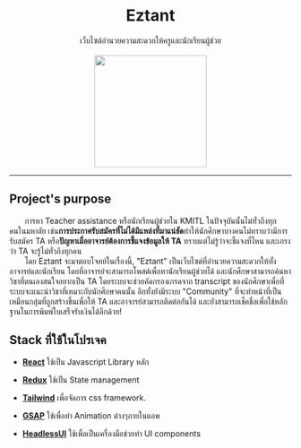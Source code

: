 <div align="center" >
    <div>
        <h1 color="red">Eztant</h1>
        <span>เว็บไซต์อำนวยความสะดวกให้ครูและนักเรียนผู้ช่วย</span>
    </div>
    <br/>
    <img src="https://raw.githubusercontent.com/kaopcy/eztant-frontend/867238499b25c388852f497fd52ba1572279715f/src/assets/logos/eztant.svg" width="200" ></img>
</div>

---

## Project's purpose
&nbsp;&nbsp;&nbsp;&nbsp;&nbsp;&nbsp; การหา Teacher assistance หรือนักเรียนผู้ช่วยใน KMITL ในปัจจุบันนั้นไม่ทั่วถึงทุกคนในมหาลัย เช่น<b>การประกาศรับสมัครที่ไม่ได้มีแหล่งที่มาแน่ชัด</b>ทำให้นักศึกษาบางคนไม่ทราบว่ามีการรับสมัคร TA หรือ<b>ปัญหาเมื่ออาจารย์ต้องการชี้แจงข้อมูลให้ TA</b> ทราบแต่ไม่รู้ว่าจะชี้แจงที่ไหน และเกรงว่า TA จะรู้ไม่ทั่วถึงทุกคน<br/>
&nbsp;&nbsp;&nbsp;&nbsp;&nbsp;&nbsp; โดย Eztant จะมาตอบโจทย์ในเรื่องนี้, "Eztant" เป็นเว็บไซต์ที่อำนวยความสะดวกให้ทั้งอาจารย์และนักเรียน โดยที่อาจารย์จะสามารถโพสต์เพื่อหานักเรียนผู้ช่วยได้ และนักศึกษาสามารถค้นหาวิชาที่ตนเองสนใจอยากเป็น TA โดยระบบจะช่วยคัดกรองเกรดจาก transcript ของนักศึกษาเพื่อที่ระบบจะแนะนำวิชาที่เหมาะกับนักศึกษาคนนั้น อีกทั้งยังมีระบบ "Community" ที่จะทำหน้าที่เป็นเหมือนกลุ่มที่ถูกสร้างขึ้นเพื่อให้ TA และอาจารย์สามารถติดต่อกันได้ และยังสามารถเช็คชื่อเพื่อใช้หลักฐานในการพิมพ์ใบเสร็จรับเงินได้อีกด้วย! 

## Stack ที่ใช้ในโปรเจค
- [<b>React</b>](https://reactjs.org/) ใช้เป็น Javascript Library หลัก

- [<b>Redux</b>](https://redux.js.org/) ใช้เป็น State management

- [<b>Tailwind</b>](https://tailwindcss.com/) เพื่อจัดการ css framework.

- [<b>GSAP</b>](https://greensock.com/gsap/) ใช้เพื่อทำ Animation ต่างๆภายในแอพ

- [<b>HeadlessUI</b>](https://headlessui.dev/) ใช้เพื่อเป็นเครื่องมือช่วยทำ UI components
  
